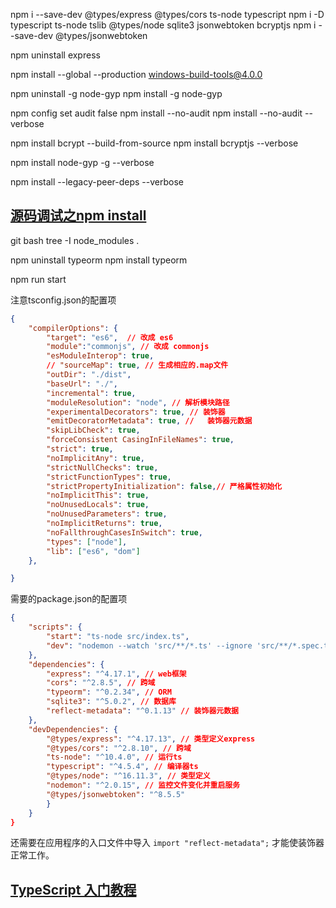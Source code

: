 npm i --save-dev @types/express @types/cors ts-node typescript
npm i -D typescript ts-node tslib @types/node  sqlite3 jsonwebtoken bcryptjs
npm i --save-dev @types/jsonwebtoken

npm uninstall express

npm install --global --production windows-build-tools@4.0.0

npm uninstall -g node-gyp
npm install -g node-gyp

npm config set audit false
npm install --no-audit
npm install --no-audit  --verbose

npm install bcrypt --build-from-source
npm install bcryptjs --verbose

npm install node-gyp -g --verbose

npm install --legacy-peer-deps --verbose

## [源码调试之npm install ](https://juejin.cn/post/7074934981625118750)


git bash
tree -I node_modules .

npm uninstall typeorm
npm install typeorm

npm run start


注意tsconfig.json的配置项

```json
{
    "compilerOptions": {
        "target": "es6",  // 改成 es6
        "module":"commonjs", // 改成 commonjs
        "esModuleInterop": true, 
        // "sourceMap": true, // 生成相应的.map文件
        "outDir": "./dist",
        "baseUrl": "./",
        "incremental": true,
        "moduleResolution": "node", // 解析模块路径
        "experimentalDecorators": true, // 装饰器
        "emitDecoratorMetadata": true, //   装饰器元数据
        "skipLibCheck": true,
        "forceConsistent CasingInFileNames": true,
        "strict": true,
        "noImplicitAny": true,
        "strictNullChecks": true,
        "strictFunctionTypes": true,
        "strictPropertyInitialization": false,// 严格属性初始化
        "noImplicitThis": true,
        "noUnusedLocals": true,
        "noUnusedParameters": true,
        "noImplicitReturns": true,
        "noFallthroughCasesInSwitch": true,
        "types": ["node"],
        "lib": ["es6", "dom"]
    },

}
```

需要的package.json的配置项

```json
{
    "scripts": {
        "start": "ts-node src/index.ts",
        "dev": "nodemon --watch 'src/**/*.ts' --ignore 'src/**/*.spec.ts' --exec 'ts-node' src/index.ts"
    },
    "dependencies": {
        "express": "^4.17.1", // web框架
        "cors": "^2.8.5", // 跨域
        "typeorm": "^0.2.34", // ORM
        "sqlite3": "^5.0.2", // 数据库
        "reflect-metadata": "^0.1.13" // 装饰器元数据
    },
    "devDependencies": {
        "@types/express": "^4.17.13", // 类型定义express
        "@types/cors": "^2.8.10", // 跨域
        "ts-node": "^10.4.0", // 运行ts
        "typescript": "^4.5.4", // 编译器ts
        "@types/node": "^16.11.3", // 类型定义
        "nodemon": "^2.0.15", // 监控文件变化并重启服务
        "@types/jsonwebtoken": "^8.5.5"
        }
    }
}
```

还需要在应用程序的入口文件中导入 `import "reflect-metadata";` 才能使装饰器正常工作。


## [TypeScript 入门教程](https://juejin.cn/post/6844903992550678535)
